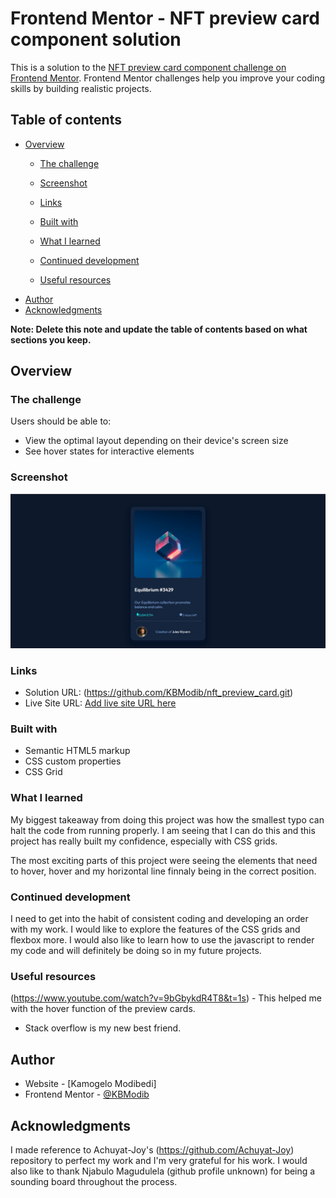 # Frontend Mentor - NFT preview card component solution

This is a solution to the [NFT preview card component challenge on Frontend Mentor](https://www.frontendmentor.io/challenges/nft-preview-card-component-SbdUL_w0U). Frontend Mentor challenges help you improve your coding skills by building realistic projects. 

## Table of contents

- [Overview](#overview)
  - [The challenge](#the-challenge)
  - [Screenshot](#screenshot)
  - [Links](#links)

  - [Built with](#built-with)
  - [What I learned](#what-i-learned)
  - [Continued development](#continued-development)
  - [Useful resources](#useful-resources)
- [Author](#author)
- [Acknowledgments](#acknowledgments)

**Note: Delete this note and update the table of contents based on what sections you keep.**

## Overview

### The challenge

Users should be able to:

- View the optimal layout depending on their device's screen size
- See hover states for interactive elements

### Screenshot

![Preview card screenshot](./nft_project_screenshot.jpg)

### Links

- Solution URL: (https://github.com/KBModib/nft_preview_card.git)
- Live Site URL: [Add live site URL here](https://your-live-site-url.com)

### Built with

- Semantic HTML5 markup
- CSS custom properties
- CSS Grid

### What I learned

My biggest takeaway from doing this project was how the smallest typo can halt the code from running properly. I am seeing that I can do this and this project has really built my confidence, especially with CSS grids.

The most exciting parts of this project were seeing the elements that need to hover, hover and my horizontal line finnaly being in the correct position.

### Continued development

I need to get into the habit of consistent coding and developing an order with my work. I would like to explore the features of the CSS grids and flexbox more. I would also like to learn how to use the javascript to render my code and will definitely be doing so in my future projects.

### Useful resources

(https://www.youtube.com/watch?v=9bGbykdR4T8&t=1s) - This helped me with the hover function of the preview cards.
- Stack overflow is my new best friend.

## Author

- Website - [Kamogelo Modibedi]
- Frontend Mentor - [@KBModib](https://www.frontendmentor.io/profile/KBModib)

## Acknowledgments

I made reference to Achuyat-Joy's (https://github.com/Achuyat-Joy) repository to perfect my work and I'm very grateful for his work. I would also like to thank Njabulo Magudulela (github profile unknown) for being a sounding board throughout the process.
